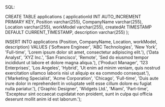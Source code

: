 SQL:

CREATE TABLE applications (
	applicationId INT AUTO_INCREMENT PRIMARY KEY,
	Position varchar(255),
    CompanyName varchar(255),
    Location varchar(255),
    workModel varchar(255),
    createdAt TIMESTAMP DEFAULT CURRENT_TIMESTAMP,
    description varchar(255)
);

INSERT INTO applications (Position, CompanyName, Location, workModel, description) 
VALUES 
('Software Engineer', 'ABC Technologies', 'New York', 'Full-time', 'Lorem ipsum dolor sit amet, consectetur adipiscing elit.'),
('Data Analyst', 'XYZ Inc.', 'San Francisco', 'Remote', 'Sed do eiusmod tempor incididunt ut labore et dolore magna aliqua.'),
('Product Manager', '123 Enterprises', 'Los Angeles', 'Hybrid', 'Ut enim ad minim veniam, quis nostrud exercitation ullamco laboris nisi ut aliquip ex ea commodo consequat.'),
('Marketing Specialist', 'Acme Corporation', 'Chicago', 'Full-time', 'Duis aute irure dolor in reprehenderit in voluptate velit esse cillum dolore eu fugiat nulla pariatur.'),
('Graphic Designer', 'Widgets Ltd.', 'Miami', 'Part-time', 'Excepteur sint occaecat cupidatat non proident, sunt in culpa qui officia deserunt mollit anim id est laborum.');
